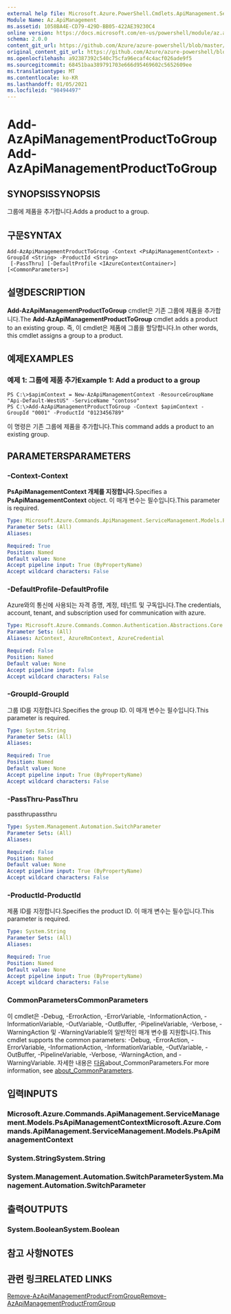 ```yaml
---
external help file: Microsoft.Azure.PowerShell.Cmdlets.ApiManagement.ServiceManagement.dll-Help.xml
Module Name: Az.ApiManagement
ms.assetid: 1058BA4E-CD79-429D-BB05-422AE39230C4
online version: https://docs.microsoft.com/en-us/powershell/module/az.apimanagement/add-azapimanagementproducttogroup
schema: 2.0.0
content_git_url: https://github.com/Azure/azure-powershell/blob/master/src/ApiManagement/ApiManagement/help/Add-AzApiManagementProductToGroup.md
original_content_git_url: https://github.com/Azure/azure-powershell/blob/master/src/ApiManagement/ApiManagement/help/Add-AzApiManagementProductToGroup.md
ms.openlocfilehash: a92387392c540c75cfa96ecaf4c4acf026ade9f5
ms.sourcegitcommit: 68451baa389791703e666d95469602c5652609ee
ms.translationtype: MT
ms.contentlocale: ko-KR
ms.lasthandoff: 01/05/2021
ms.locfileid: "98494497"
---
```

# <span data-ttu-id="68369-101">Add-AzApiManagementProductToGroup</span><span class="sxs-lookup"><span data-stu-id="68369-101">Add-AzApiManagementProductToGroup</span></span>

## <span data-ttu-id="68369-102">SYNOPSIS</span><span class="sxs-lookup"><span data-stu-id="68369-102">SYNOPSIS</span></span>
<span data-ttu-id="68369-103">그룹에 제품을 추가합니다.</span><span class="sxs-lookup"><span data-stu-id="68369-103">Adds a product to a group.</span></span>

## <span data-ttu-id="68369-104">구문</span><span class="sxs-lookup"><span data-stu-id="68369-104">SYNTAX</span></span>

```
Add-AzApiManagementProductToGroup -Context <PsApiManagementContext> -GroupId <String> -ProductId <String>
 [-PassThru] [-DefaultProfile <IAzureContextContainer>] [<CommonParameters>]
```

## <span data-ttu-id="68369-105">설명</span><span class="sxs-lookup"><span data-stu-id="68369-105">DESCRIPTION</span></span>
<span data-ttu-id="68369-106">**Add-AzApiManagementProductToGroup** cmdlet은 기존 그룹에 제품을 추가합니다.</span><span class="sxs-lookup"><span data-stu-id="68369-106">The **Add-AzApiManagementProductToGroup** cmdlet adds a product to an existing group.</span></span>
<span data-ttu-id="68369-107">즉, 이 cmdlet은 제품에 그룹을 할당합니다.</span><span class="sxs-lookup"><span data-stu-id="68369-107">In other words, this cmdlet assigns a group to a product.</span></span>

## <span data-ttu-id="68369-108">예제</span><span class="sxs-lookup"><span data-stu-id="68369-108">EXAMPLES</span></span>

### <span data-ttu-id="68369-109">예제 1: 그룹에 제품 추가</span><span class="sxs-lookup"><span data-stu-id="68369-109">Example 1: Add a product to a group</span></span>
```
PS C:\>$apimContext = New-AzApiManagementContext -ResourceGroupName "Api-Default-WestUS" -ServiceName "contoso"
PS C:\>Add-AzApiManagementProductToGroup -Context $apimContext -GroupId "0001" -ProductId "0123456789"
```

<span data-ttu-id="68369-110">이 명령은 기존 그룹에 제품을 추가합니다.</span><span class="sxs-lookup"><span data-stu-id="68369-110">This command adds a product to an existing group.</span></span>

## <span data-ttu-id="68369-111">PARAMETERS</span><span class="sxs-lookup"><span data-stu-id="68369-111">PARAMETERS</span></span>

### <span data-ttu-id="68369-112">-Context</span><span class="sxs-lookup"><span data-stu-id="68369-112">-Context</span></span>
<span data-ttu-id="68369-113">**PsApiManagementContext 개체를 지정합니다.**</span><span class="sxs-lookup"><span data-stu-id="68369-113">Specifies a **PsApiManagementContext** object.</span></span>
<span data-ttu-id="68369-114">이 매개 변수는 필수입니다.</span><span class="sxs-lookup"><span data-stu-id="68369-114">This parameter is required.</span></span>

```yaml
Type: Microsoft.Azure.Commands.ApiManagement.ServiceManagement.Models.PsApiManagementContext
Parameter Sets: (All)
Aliases:

Required: True
Position: Named
Default value: None
Accept pipeline input: True (ByPropertyName)
Accept wildcard characters: False
```

### <span data-ttu-id="68369-115">-DefaultProfile</span><span class="sxs-lookup"><span data-stu-id="68369-115">-DefaultProfile</span></span>
<span data-ttu-id="68369-116">Azure와의 통신에 사용되는 자격 증명, 계정, 테넌트 및 구독입니다.</span><span class="sxs-lookup"><span data-stu-id="68369-116">The credentials, account, tenant, and subscription used for communication with azure.</span></span>

```yaml
Type: Microsoft.Azure.Commands.Common.Authentication.Abstractions.Core.IAzureContextContainer
Parameter Sets: (All)
Aliases: AzContext, AzureRmContext, AzureCredential

Required: False
Position: Named
Default value: None
Accept pipeline input: False
Accept wildcard characters: False
```

### <span data-ttu-id="68369-117">-GroupId</span><span class="sxs-lookup"><span data-stu-id="68369-117">-GroupId</span></span>
<span data-ttu-id="68369-118">그룹 ID를 지정합니다.</span><span class="sxs-lookup"><span data-stu-id="68369-118">Specifies the group ID.</span></span>
<span data-ttu-id="68369-119">이 매개 변수는 필수입니다.</span><span class="sxs-lookup"><span data-stu-id="68369-119">This parameter is required.</span></span>

```yaml
Type: System.String
Parameter Sets: (All)
Aliases:

Required: True
Position: Named
Default value: None
Accept pipeline input: True (ByPropertyName)
Accept wildcard characters: False
```

### <span data-ttu-id="68369-120">-PassThru</span><span class="sxs-lookup"><span data-stu-id="68369-120">-PassThru</span></span>
<span data-ttu-id="68369-121">passthru</span><span class="sxs-lookup"><span data-stu-id="68369-121">passthru</span></span>

```yaml
Type: System.Management.Automation.SwitchParameter
Parameter Sets: (All)
Aliases:

Required: False
Position: Named
Default value: None
Accept pipeline input: True (ByPropertyName)
Accept wildcard characters: False
```

### <span data-ttu-id="68369-122">-ProductId</span><span class="sxs-lookup"><span data-stu-id="68369-122">-ProductId</span></span>
<span data-ttu-id="68369-123">제품 ID를 지정합니다.</span><span class="sxs-lookup"><span data-stu-id="68369-123">Specifies the product ID.</span></span>
<span data-ttu-id="68369-124">이 매개 변수는 필수입니다.</span><span class="sxs-lookup"><span data-stu-id="68369-124">This parameter is required.</span></span>

```yaml
Type: System.String
Parameter Sets: (All)
Aliases:

Required: True
Position: Named
Default value: None
Accept pipeline input: True (ByPropertyName)
Accept wildcard characters: False
```

### <span data-ttu-id="68369-125">CommonParameters</span><span class="sxs-lookup"><span data-stu-id="68369-125">CommonParameters</span></span>
<span data-ttu-id="68369-126">이 cmdlet은 -Debug, -ErrorAction, -ErrorVariable, -InformationAction, -InformationVariable, -OutVariable, -OutBuffer, -PipelineVariable, -Verbose, -WarningAction 및 -WarningVariable의 일반적인 매개 변수를 지원합니다.</span><span class="sxs-lookup"><span data-stu-id="68369-126">This cmdlet supports the common parameters: -Debug, -ErrorAction, -ErrorVariable, -InformationAction, -InformationVariable, -OutVariable, -OutBuffer, -PipelineVariable, -Verbose, -WarningAction, and -WarningVariable.</span></span> <span data-ttu-id="68369-127">자세한 내용은 [다음](http://go.microsoft.com/fwlink/?LinkID=113216)about_CommonParameters.</span><span class="sxs-lookup"><span data-stu-id="68369-127">For more information, see [about_CommonParameters](http://go.microsoft.com/fwlink/?LinkID=113216).</span></span>

## <span data-ttu-id="68369-128">입력</span><span class="sxs-lookup"><span data-stu-id="68369-128">INPUTS</span></span>

### <span data-ttu-id="68369-129">Microsoft.Azure.Commands.ApiManagement.ServiceManagement.Models.PsApiManagementContext</span><span class="sxs-lookup"><span data-stu-id="68369-129">Microsoft.Azure.Commands.ApiManagement.ServiceManagement.Models.PsApiManagementContext</span></span>

### <span data-ttu-id="68369-130">System.String</span><span class="sxs-lookup"><span data-stu-id="68369-130">System.String</span></span>

### <span data-ttu-id="68369-131">System.Management.Automation.SwitchParameter</span><span class="sxs-lookup"><span data-stu-id="68369-131">System.Management.Automation.SwitchParameter</span></span>

## <span data-ttu-id="68369-132">출력</span><span class="sxs-lookup"><span data-stu-id="68369-132">OUTPUTS</span></span>

### <span data-ttu-id="68369-133">System.Boolean</span><span class="sxs-lookup"><span data-stu-id="68369-133">System.Boolean</span></span>

## <span data-ttu-id="68369-134">참고 사항</span><span class="sxs-lookup"><span data-stu-id="68369-134">NOTES</span></span>

## <span data-ttu-id="68369-135">관련 링크</span><span class="sxs-lookup"><span data-stu-id="68369-135">RELATED LINKS</span></span>

[<span data-ttu-id="68369-136">Remove-AzApiManagementProductFromGroup</span><span class="sxs-lookup"><span data-stu-id="68369-136">Remove-AzApiManagementProductFromGroup</span></span>](./Remove-AzApiManagementProductFromGroup.md)



